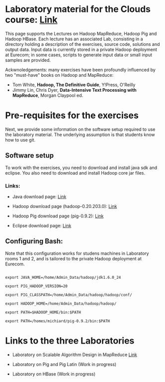 # Laboratory material for the Clouds course: [Link][course]
[course]: http://www.eurecom.fr/~michiard/clouds.html "Course Web Page"

This page supports the Lectures on Hadoop MapReduce, Hadoop Pig and Hadoop HBase. Each lecture has an associated Lab, consisting in a directory holding a description of the exercises, source code, solutions and output data. Input data is currently stored in a private Hadoop deployment at Eurecom; in some cases, scripts to generate input data or small input samples are provided.

Ackwnoledgements: many exercises have been profoundly influenced by two "must-have" books on Hadoop and MapReduce:

+ Tom White, **Hadoop, The Definitive Guide**, Y!Press, O'Reilly
+ Jimmy Lin, Chris Dyer, **Data-Intensive Text Processing with MapReduce**, Morgan Claypool ed.

# Pre-requisites for the exercises
Next, we provide some information on the software setup required to use the laboratory material. The underlying assumption is that students know how to use git.

## Software setup
To work with the exercises, you need to download and install java sdk and eclipse. 
You also need to download and install Hadoop core jar files.

### Links:
+ Java download page:
        [Link][javasdk]
       
+ Hadoop download page (hadoop-0.20.203.0):
        [Link][hadoop]

+ Hadoop Pig download page (pig-0.9.2):
	[Link][pig]
    
+ Eclipse download page:
        [Link][eclipse]

[javasdk]: http://www.oracle.com/technetwork/java/javase/downloads/index.html "Java download"
[hadoop]: http://www.apache.org/dyn/closer.cgi/hadoop/common/ "Hadoop download"
[pig]: http://apache.multidist.com/pig/pig-0.9.2/pig-0.9.2.tar.gz "Pig download"
[eclipse]: http://www.eclipse.org/downloads/ "Eclipse download"

## Configuring Bash:
Note that this configuration works for studens machines in Laboratory rooms 1 and 2, and is tailored to the private Hadoop deployment at Eurecom.

```

export JAVA_HOME=/home/Admin_Data/hadoop/jdk1.6.0_24

export PIG_HADOOP_VERSION=20

export PIG_CLASSPATH=/home/Admin_Data/hadoop/hadoop/conf/

export HADOOP_HOME=/home/Admin_Data/hadoop/hadoop/

export PATH=$HADOOP_HOME/bin:$PATH

export PATH=/homes/michiard/pig-0.9.2/bin:$PATH

```

# Links to the three Laboratories

+ Laboratory on Scalable Algorithm Design in MapReduce [Link][mr-lab]

+ Laboratory on Pig and Pig Latin (Work in progress)

+ Laboratory on HBase (Work in progress)

[mr-lab]: https://github.com/michiard/CLOUDS-LAB/tree/master/mapreduce-lab "MapReduce Lab"
